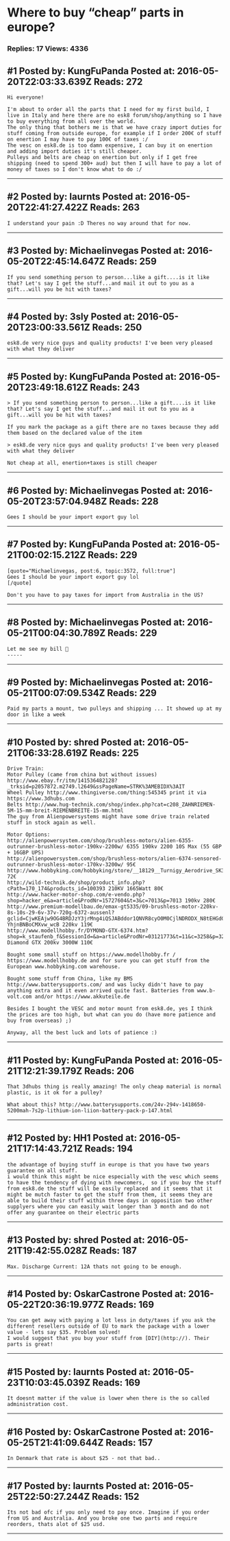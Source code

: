 # Where to buy &ldquo;cheap&rdquo; parts in europe?

### Replies: 17 Views: 4336

## \#1 Posted by: KungFuPanda Posted at: 2016-05-20T22:03:33.639Z Reads: 272

```
Hi everyone!

I'm about to order all the parts that I need for my first build, I live in Italy and here there are no esk8 forum/shop/anything so I have to buy everything from all over the world.
The only thing that bothers me is that we have crazy import duties for stuff coming from outside europe, for example if I order 200€ of stuff on enertion I may have to pay 100€ of taxes :/
The vesc on esk8.de is too damn expensive, I can buy it on enertion and adding import duties it's still cheaper.
Pulleys and belts are cheap on enertion but only if I get free shipping (need to spend 300+ aud) but then I will have to pay a lot of money of taxes so I don't know what to do :/
```

---
## \#2 Posted by: laurnts Posted at: 2016-05-20T22:41:27.422Z Reads: 263

```
I understand your pain :D Theres no way around that for now.
```

---
## \#3 Posted by: Michaelinvegas Posted at: 2016-05-20T22:45:14.647Z Reads: 259

```
If you send something person to person...like a gift....is it like that? Let's say I get the stuff...and mail it out to you as a gift...will you be hit with taxes?
```

---
## \#4 Posted by: 3sly Posted at: 2016-05-20T23:00:33.561Z Reads: 250

```
esk8.de very nice guys and quality products! I've been very pleased with what they deliver
```

---
## \#5 Posted by: KungFuPanda Posted at: 2016-05-20T23:49:18.612Z Reads: 243

```
> If you send something person to person...like a gift....is it like that? Let's say I get the stuff...and mail it out to you as a gift...will you be hit with taxes?

If you mark the package as a gift there are no taxes because they add them based on the declared value of the item

> esk8.de very nice guys and quality products! I've been very pleased with what they deliver

Not cheap at all, enertion+taxes is still cheaper
```

---
## \#6 Posted by: Michaelinvegas Posted at: 2016-05-20T23:57:04.948Z Reads: 228

```
Gees I should be your import export guy lol
```

---
## \#7 Posted by: KungFuPanda Posted at: 2016-05-21T00:02:15.212Z Reads: 229

```
[quote="Michaelinvegas, post:6, topic:3572, full:true"]
Gees I should be your import export guy lol
[/quote]

Don't you have to pay taxes for import from Australia in the US?
```

---
## \#8 Posted by: Michaelinvegas Posted at: 2016-05-21T00:04:30.789Z Reads: 229

```
Let me see my bill 👀
-----
```

---
## \#9 Posted by: Michaelinvegas Posted at: 2016-05-21T00:07:09.534Z Reads: 229

```
Paid my parts a mount, two pulleys and shipping ... It showed up at my door in like a week
```

---
## \#10 Posted by: shred Posted at: 2016-05-21T06:33:28.619Z Reads: 225

```
Drive Train:
Motor Pulley (came from china but without issues) http://www.ebay.fr/itm/141536482128?_trksid=p2057872.m2749.l2649&ssPageName=STRK%3AMEBIDX%3AIT 
Wheel Pulley http://www.thingiverse.com/thing:545345 print it via https://www.3dhubs.com
Belts http://www.hug-technik.com/shop/index.php?cat=c208_ZAHNRIEMEN-5M-15-mm-breit-RIEMENBREITE-15-mm.html
The guy from Alienpowersystems might have some drive train related stuff in stock again as well. 

Motor Options:
http://alienpowersystem.com/shop/brushless-motors/alien-6355-outrunner-brushless-motor-190kv-2200w/ 6355 190kv 2200 10S Max (55 GBP + 16GBP UPS)
http://alienpowersystem.com/shop/brushless-motors/alien-6374-sensored-outrunner-brushless-motor-170kv-3200w/ 95€
http://www.hobbyking.com/hobbyking/store/__18129__Turnigy_Aerodrive_SK3_6374_192kv_Brushless_Outrunner_Motor.html 72€
http://wild-technik.de/shop/product_info.php?cPath=170_174&products_id=100393 210KV 1665Watt 80€
http://www.hacker-motor-shop.com/e-vendo.php?shop=hacker_e&a=article&ProdNr=15727604&t=3&c=7013&p=7013 190kv 280€
http://www.premium-modellbau.de/emax-gt5335/09-brushless-motor-220kv-8s-10s-29-6v-37v-720g-6372-aussenl?gclid=CjwKEAjw9OG4BRDJzY3jrMng4iQSJABddor1QNVR8cyO0M0CjlNDRODX_N8tEHGdGHf087-YhjnBNBoCMXvw_wcB 220kv 119€
http://www.modellhobby.fr/DYMOND-GTX-6374.htm?shop=k_staufenb_f&SessionId=&a=article&ProdNr=03121773&t=11&c=3258&p=3258 Diamond GTX 200kv 3000W 110€

Bought some small stuff on https://www.modellhobby.fr / https://www.modellhobby.de and for sure you can get stuff from the European www.hobbyking.com warehouse.

Bought some stuff from China, like my BMS http://www.batterysupports.com/ and was lucky didn't have to pay anything extra and it even arrived quite fast. Batteries from www.b-volt.com and/or https://www.akkuteile.de

Besides I bought the VESC and motor mount from esk8.de, yes I think the prices are too high, but what can you do (have more patience and buy from overseas) ;)

Anyway, all the best luck and lots of patience :)
```

---
## \#11 Posted by: KungFuPanda Posted at: 2016-05-21T12:21:39.179Z Reads: 206

```
That 3dhubs thing is really amazing! The only cheap material is normal plastic, is it ok for a pulley?

What about this? http://www.batterysupports.com/24v-294v-1418650-5200mah-7s2p-lithium-ion-liion-battery-pack-p-147.html
```

---
## \#12 Posted by: HH1 Posted at: 2016-05-21T17:14:43.721Z Reads: 194

```
the advantage of buying stuff in europe is that you have two years guarantee on all stuff.
i would think this might be nice especially with the vesc which seems to have the tendency of dying with newcomers,  so if you buy the stuff from esk8.de the stuff will be easily replaced and it seems that it might be mutch faster to get the stuff from them, it seems they are able to build their stuff within three days in opposition two other supplyers where you can easily wait longer than 3 month and do not offer any guarantee on their electric parts
```

---
## \#13 Posted by: shred Posted at: 2016-05-21T19:42:55.028Z Reads: 187

```
Max. Discharge Current: 12A thats not going to be enough.
```

---
## \#14 Posted by: OskarCastrone Posted at: 2016-05-22T20:36:19.977Z Reads: 169

```
You can get away with paying a lot less in duty/taxes if you ask the different resellers outside of EU to mark the package with a lower value - lets say $35. Problem solved!
I would suggest that you buy your stuff from [DIY](http://). Their parts is great!
```

---
## \#15 Posted by: laurnts Posted at: 2016-05-23T10:03:45.039Z Reads: 169

```
It doesnt matter if the value is lower when there is the so called administration cost.
```

---
## \#16 Posted by: OskarCastrone Posted at: 2016-05-25T21:41:09.644Z Reads: 157

```
In Denmark that rate is about $25 - not that bad..
```

---
## \#17 Posted by: laurnts Posted at: 2016-05-25T22:50:27.244Z Reads: 152

```
Its not bad ofc if you only need to pay once. Imagine if you order from US and Australia. And you broke one two parts and require reorders, thats alot of $25 usd.
```

---
